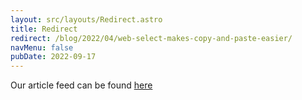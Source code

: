 ```yaml
---
layout: src/layouts/Redirect.astro
title: Redirect
redirect: /blog/2022/04/web-select-makes-copy-and-paste-easier/
navMenu: false
pubDate: 2022-09-17
---
```

<div>
Our article feed can be found <a href="/blog/2022/04/web-select-makes-copy-and-paste-easier/">here</a>
</div>
